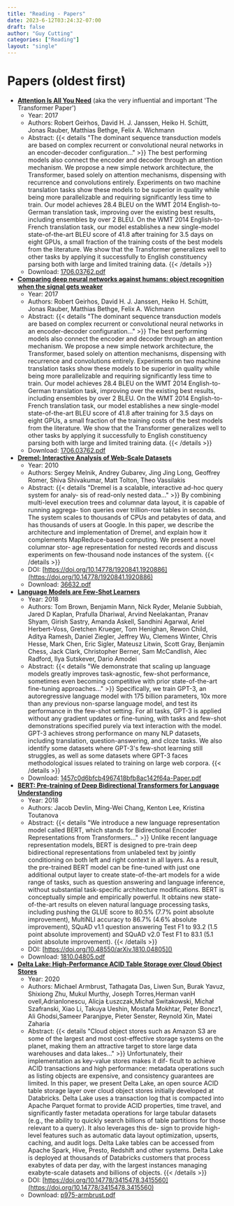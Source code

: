 ```yaml
---
title: "Reading - Papers"
date: 2023-6-12T03:24:32-07:00
draft: false
author: "Guy Cutting"
categories: ["Reading"]
layout: "single"
---
```

# Papers (oldest first)

- [**Attention Is All You Need**](https://arxiv.org/abs/1706.03762) (aka the very influential and important 'The Transformer Paper')
  - Year: 2017
  - Authors: Robert Geirhos, David H. J. Janssen, Heiko H. Schütt, Jonas Rauber, Matthias Bethge, Felix A. Wichmann
  - Abstract: 
        {{< details "The dominant sequence transduction models are based on complex recurrent or convolutional neural networks in an encoder-decoder configuration..." >}}
            The best performing models also connect the encoder and decoder through an attention mechanism. We propose a new simple network architecture, the Transformer, based solely on attention mechanisms, dispensing with recurrence and convolutions entirely. Experiments on two machine translation tasks show these models to be superior in quality while being more parallelizable and requiring significantly less time to train. Our model achieves 28.4 BLEU on the WMT 2014 English-to-German translation task, improving over the existing best results, including ensembles by over 2 BLEU. On the WMT 2014 English-to-French translation task, our model establishes a new single-model state-of-the-art BLEU score of 41.8 after training for 3.5 days on eight GPUs, a small fraction of the training costs of the best models from the literature. We show that the Transformer generalizes well to other tasks by applying it successfully to English constituency parsing both with large and limited training data.
        {{< /details >}}    
  - Download: [1706.03762.pdf](https://arxiv.org/pdf/1706.03762.pdf)
- [**Comparing deep neural networks against humans: object recognition when the signal gets weaker**](https://arxiv.org/abs/1706.06969)
  - Year: 2017
  - Authors: Robert Geirhos, David H. J. Janssen, Heiko H. Schütt, Jonas Rauber, Matthias Bethge, Felix A. Wichmann
  - Abstract: 
        {{< details "The dominant sequence transduction models are based on complex recurrent or convolutional neural networks in an encoder-decoder configuration..." >}}
            The best performing models also connect the encoder and decoder through an attention mechanism. We propose a new simple network architecture, the Transformer, based solely on attention mechanisms, dispensing with recurrence and convolutions entirely. Experiments on two machine translation tasks show these models to be superior in quality while being more parallelizable and requiring significantly less time to train. Our model achieves 28.4 BLEU on the WMT 2014 English-to-German translation task, improving over the existing best results, including ensembles by over 2 BLEU. On the WMT 2014 English-to-French translation task, our model establishes a new single-model state-of-the-art BLEU score of 41.8 after training for 3.5 days on eight GPUs, a small fraction of the training costs of the best models from the literature. We show that the Transformer generalizes well to other tasks by applying it successfully to English constituency parsing both with large and limited training data.
        {{< /details >}}    
  - Download: [1706.03762.pdf](https://arxiv.org/pdf/1706.03762.pdf)
- [**Dremel: Interactive Analysis of Web-Scale Datasets**](https://static.googleusercontent.com/media/research.google.com/en//pubs/archive/36632.pdf)
  - Year: 2010
  - Authors: Sergey Melnik, Andrey Gubarev, Jing Jing Long, Geoffrey Romer, Shiva Shivakumar, Matt Tolton, Theo Vassilakis
  - Abstract: 
        {{< details "Dremel is a scalable, interactive ad-hoc query system for analy- sis of read-only nested data..." >}}
            By combining multi-level execution trees and columnar data layout, it is capable of running aggrega- tion queries over trillion-row tables in seconds. The system scales to thousands of CPUs and petabytes of data, and has thousands of users at Google. In this paper, we describe the architecture and implementation of Dremel, and explain how it complements MapReduce-based computing. We present a novel columnar stor- age representation for nested records and discuss experiments on few-thousand node instances of the system.
        {{< /details >}}    
  - DOI: [https://doi.org/10.14778/1920841.1920886](https://doi.org/10.14778/1920841.1920886)
  - Download: [36632.pdf](https://static.googleusercontent.com/media/research.google.com/en//pubs/archive/36632.pdf)
- [**Language Models are Few-Shot Learners**](https://proceedings.neurips.cc/paper/2020/hash/1457c0d6bfcb4967418bfb8ac142f64a-Abstract.html)
  - Year: 2018
  - Authors: Tom Brown, Benjamin Mann, Nick Ryder, Melanie Subbiah, Jared D Kaplan, Prafulla Dhariwal, Arvind Neelakantan, Pranav Shyam, Girish Sastry, Amanda Askell, Sandhini Agarwal, Ariel Herbert-Voss, Gretchen Krueger, Tom Henighan, Rewon Child, Aditya Ramesh, Daniel Ziegler, Jeffrey Wu, Clemens Winter, Chris Hesse, Mark Chen, Eric Sigler, Mateusz Litwin, Scott Gray, Benjamin Chess, Jack Clark, Christopher Berner, Sam McCandlish, Alec Radford, Ilya Sutskever, Dario Amodei
  - Abstract: 
        {{< details "We demonstrate that scaling up language models greatly improves task-agnostic, few-shot performance, sometimes even becoming competitive with prior state-of-the-art fine-tuning approaches..." >}}
            Specifically, we train GPT-3, an autoregressive language model with 175 billion parameters, 10x more than any previous non-sparse language model, and test its performance in the few-shot setting. For all tasks, GPT-3 is applied without any gradient updates or fine-tuning, with tasks and few-shot demonstrations specified purely via text interaction with the model. GPT-3 achieves strong performance on many NLP datasets, including translation, question-answering, and cloze tasks. We also identify some datasets where GPT-3's few-shot learning still struggles, as well as some datasets where GPT-3 faces methodological issues related to training on large web corpora.
        {{< /details >}}    
  - Download: [1457c0d6bfcb4967418bfb8ac142f64a-Paper.pdf](https://proceedings.neurips.cc/paper_files/paper/2020/file/1457c0d6bfcb4967418bfb8ac142f64a-Paper.pdf)
- [**BERT: Pre-training of Deep Bidirectional Transformers for Language Understanding**](https://arxiv.org/abs/1810.04805)
  - Year: 2018
  - Authors: Jacob Devlin, Ming-Wei Chang, Kenton Lee, Kristina Toutanova
  - Abstract: 
        {{< details "We introduce a new language representation model called BERT, which stands for Bidirectional Encoder Representations from Transformers..." >}}
            Unlike recent language representation models, BERT is designed to pre-train deep bidirectional representations from unlabeled text by jointly conditioning on both left and right context in all layers. As a result, the pre-trained BERT model can be fine-tuned with just one additional output layer to create state-of-the-art models for a wide range of tasks, such as question answering and language inference, without substantial task-specific architecture modifications. BERT is conceptually simple and empirically powerful. It obtains new state-of-the-art results on eleven natural language processing tasks, including pushing the GLUE score to 80.5% (7.7% point absolute improvement), MultiNLI accuracy to 86.7% (4.6% absolute improvement), SQuAD v1.1 question answering Test F1 to 93.2 (1.5 point absolute improvement) and SQuAD v2.0 Test F1 to 83.1 (5.1 point absolute improvement).
        {{< /details >}}    
  - DOI: [https://doi.org/10.48550/arXiv.1810.04805]()
  - Download: [1810.04805.pdf](https://arxiv.org/pdf/1810.04805.pdf)
- [**Delta Lake: High-Performance ACID Table Storage over Cloud Object Stores**](https://databricks.com/wp-content/uploads/2020/08/p975-armbrust.pdf)
  - Year: 2020
  - Authors: Michael Armbrust, Tathagata Das, Liwen Sun, Burak Yavuz, Shixiong Zhu, Mukul Murthy, Joseph Torres,Herman vanH ovell,AdrianIonescu, Alicja Łuszczak,Michał Switakowski, Michał Szafranski, Xiao Li, Takuya Ueshin, Mostafa Mokhtar, Peter Boncz1, Ali Ghodsi,Sameer Paranjpye, Pieter Senster, Reynold Xin, Matei Zaharia
  - Abstract: 
        {{< details "Cloud object stores such as Amazon S3 are some of the largest and most cost-effective storage systems on the planet, making them an attractive target to store large data warehouses and data lakes..." >}}
            Unfortunately, their implementation as key-value stores makes it dif- ficult to achieve ACID transactions and high performance: metadata operations such as listing objects are expensive, and consistency guarantees are limited. In this paper, we present Delta Lake, an open source ACID table storage layer over cloud object stores initially developed at Databricks. Delta Lake uses a transaction log that is compacted into Apache Parquet format to provide ACID properties, time travel, and significantly faster metadata operations for large tabular datasets (e.g., the ability to quickly search billions of table partitions for those relevant to a query). It also leverages this de- sign to provide high-level features such as automatic data layout optimization, upserts, caching, and audit logs. Delta Lake tables can be accessed from Apache Spark, Hive, Presto, Redshift and other systems. Delta Lake is deployed at thousands of Databricks customers that process exabytes of data per day, with the largest instances managing exabyte-scale datasets and billions of objects.
        {{< /details >}}    
  - DOI: [https://doi.org/10.14778/3415478.3415560](https://doi.org/10.14778/3415478.3415560)
  - Download: [p975-armbrust.pdf](https://databricks.com/wp-content/uploads/2020/08/p975-armbrust.pdf)